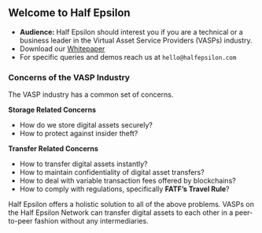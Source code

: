 ## Welcome to Half Epsilon

- **Audience:** Half Epsilon should interest you if you are a technical or a business leader in the Virtual Asset Service Providers (VASPs) industry. 
- Download our [Whitepaper](https://github.com/Half-Epsilon/Half-Epsilon.github.io/edit/main/index.md) 
- For specific queries and demos reach us at ```hello@halfepsilon.com```

### Concerns of the VASP Industry

The VASP industry has a common set of concerns. 

**Storage Related Concerns**

- How do we store digital assets securely? 
- How to protect against insider theft? 

**Transfer Related Concerns**

- How to transfer digital assets instantly? 
- How to maintain confidentiality of digital asset transfers? 
- How to deal with variable transaction fees offered by blockchains? 
- How to comply with regulations, specifically **FATF’s Travel Rule**? 

Half Epsilon offers a holistic solution to all of the above problems. VASPs on the Half Epsilon Network can transfer digital assets to each other in a peer-to-peer fashion without any intermediaries. 

